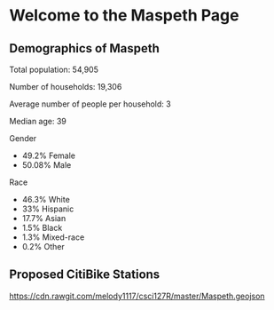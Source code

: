 # Welcome to the Maspeth Page

## Demographics of Maspeth
Total population: 54,905

Number of households: 19,306

Average number of people per household: 3

Median age: 39

Gender
* 49.2% Female
* 50.08% Male

Race
* 46.3% White
* 33% Hispanic
* 17.7% Asian
* 1.5% Black
* 1.3% Mixed-race
* 0.2% Other

## Proposed CitiBike Stations
<script src="https://cdn.rawgit.com/melody1117/csci127R/master/Maspeth.geojson"></script>


https://cdn.rawgit.com/melody1117/csci127R/master/Maspeth.geojson
